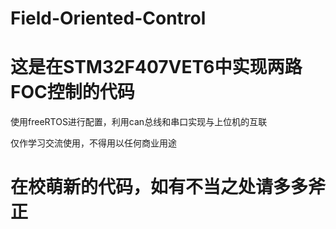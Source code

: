 # Field-Oriented-Control

# 这是在STM32F407VET6中实现两路FOC控制的代码
使用freeRTOS进行配置，利用can总线和串口实现与上位机的互联



仅作学习交流使用，不得用以任何商业用途
# 在校萌新的代码，如有不当之处请多多斧正

